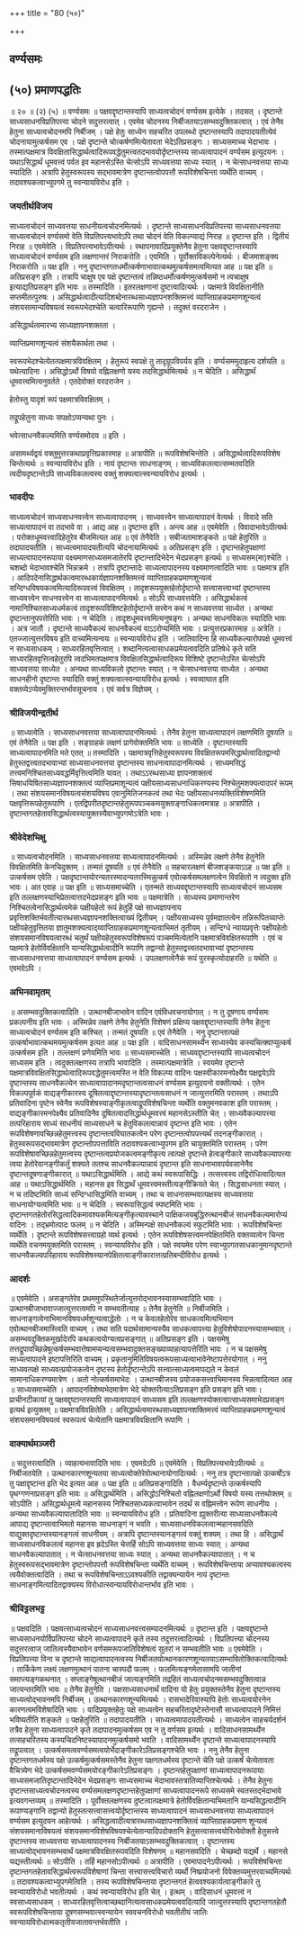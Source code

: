 +++
title = "80 (५०)"

+++


## वर्ण्यसमः

## (५०) **प्रमाणपद्धतिः**

॥ २० ॥ (२) (५) ॥ वर्ण्यसमः ॥ पक्षवद्दृष्टान्तस्यापि साध्यत्वचोदनं वर्ण्यसम इत्येके । तदसत् । दृष्टान्ते साध्यसाधनविप्रतिपत्त्या चोदने सदुत्तरत्वात् । एवमेव चोदनस्य निर्बीजतयाऽसम्भवदुक्तिकत्वात् । एवं तेनैव हेतुना साध्यत्वचोदनमपि निर्बीजम् । पक्षे हेतुः साध्येन सहचरित उपलब्धो दृष्टान्तस्यापि तदापादयतीत्येवं चोदनायामुत्कर्षसम एव । पक्षे दृष्टान्ते चोत्कर्षणमित्येतावता भेदेऽतिप्रसङ्गः । साध्यसमाच्च भेदाभावः । तस्मात्पक्षमात्र विवक्षितासिद्धार्थत्वादिरूपवद्धेतुमत्त्वतदभावयोर्दृष्टान्तस्य साध्यत्वापादनं वर्ण्यसम इत्युदयनः । यथाऽसिद्धार्थं धूमवत्त्वं पर्वत इव महानसेऽस्ति चेत्सोऽपि साध्यवत्तया साध्यः स्यात् । न चेत्साधनवत्तया साध्यः स्यादिति । अत्रापि हेतुस्वरूपस्य सद्भावमात्रेण दृष्टान्तत्वोपपत्तौ रूपविशेषचिन्ता व्यर्थेति वाच्यम् । तदावश्यकत्वाभ्युपगमे तु स्वन्यायविरोध इति ।

### **जयतीर्थविजय**

साध्यत्वचोदनं साध्यवत्तया साधनीयत्वचोदनमित्यर्थः । दृष्टान्ते साध्यसाधनविप्रतिपत्त्या साध्यसाधनवत्तया साध्यत्वचोदनं वर्ण्यसमो वेति विप्रतिपत्त्यभावेऽपि तथा चोदनं वेति विकल्प्याद्यं निराह ॥ दृष्टान्त इति । द्वितीयं निराह ॥ एवमेवेति । विप्रतिपत्त्यभावेऽपीत्यर्थः । स्थापनावादिप्रयुक्तेनैव हेतुना पक्षवद्दृष्टान्तस्यापि साध्यत्वचोदनं वर्ण्यसम इति लक्षणान्तरं निराकरोति । एवमिति । पूर्वोक्तविकल्पेनेत्यर्थः । बीजमाशङ्क्य निराकरोति ॥ पक्ष इति । ननु दृष्टान्तगतधर्मोत्कर्षणाभावात्कथमुत्कर्षसमत्वमित्यत आह ॥ पक्ष इति ॥ अतिप्रसङ्ग इति । तत्रापि चाक्षुष एव पक्षे दृष्टान्तत्वं तन्निष्ठधर्मोत्कर्षणमुत्कर्षसमो न त्वचाक्षुष इत्याद्यतिप्रसङ्ग इति भावः ॥ तस्मादिति । इतरलक्षणानां दुष्टत्वादित्यर्थः । पक्षमात्रे विवक्षितानीति सप्तमीतत्पुरुषः । असिद्धार्थत्वादीत्यादिशब्देनारब्धसाध्यज्ञापनशक्तिमत्त्वं व्याप्तिग्राहकप्रमाणशून्यत्वं संशयसामान्यविषयत्वं स्वरूपभेदश्चेति चत्वारिरूपाणि गृह्यन्ते । तदुक्तं वरदराजेन ।

असिद्धार्थत्वमारभ्य साध्यज्ञापनशक्तता ।

व्याप्तिप्रमाणशून्यत्वं संशयैकार्थता तथा ।

स्वरूपभेदश्चेत्येतत्पक्षमात्रविवक्षितम् । हेतुरूपं स्वपक्षे तु तादृग्रूपविपर्यय इति । वर्ण्यसममुदाहृत्य दर्शयति ॥ यथेत्यादिना । असिद्धोऽर्थो विषयो वह्निलक्षणो यस्य तदसिद्धार्थमित्यर्थः ॥ न चेदिति । असिद्धार्थं धूमवत्त्वमित्यनुवर्तते । एतदेवोक्तं वरदराजेन ।

हेतोस्तु यादृशं रूपं पक्षमात्रविवक्षितम् ।

तद्रूपहेतुना साध्यः सपक्षोऽप्यन्यथा पुनः ।

भवेत्साधनवैकल्यमिति वर्ण्यसमोदय ॥ इति ।

असामर्थ्यद्वयं वक्तुमुत्तरकथाप्रवृत्तिप्रकारमाह ॥ अत्रापीति ॥ रूपविशेषचिन्तेति । असिद्धार्थत्वादिरूपविशेष चिन्तेत्यर्थः ॥ स्वन्यायविरोध इति । नायं दृष्टान्तः साधनाङ्गम् । साध्यविकलत्वात्सम्मतवदिति त्वदीयदृष्टान्तेऽपि साध्यविकलत्वस्य वक्तुं शक्यत्वात्स्वन्यायविरोध इत्यर्थः ।

### **भावदीपः**

साध्यत्वचोदनं साध्यसाधनवत्त्वेन साध्यत्वापादनम् । साध्यवत्त्वेन साध्यत्वापादनं वेत्यर्थः । विवादे सति साध्यत्वापादनं वा तदभावे वा । आद्य आह ॥ दृष्टान्त इति । अन्त्य आह ॥ एवमेवेति । विवादाभावेऽपीत्यर्थः । परोक्तधूमवत्त्वादिहेतुरेव बीजमित्यत आह ॥ एवं तेनैवेति । सबीजतामाशङ्कते ॥ पक्षे हेतुरिति ॥ तदापादयतीति । साध्यत्वमापादयतीत्यपि चोदनायामित्यर्थः ॥ अतिप्रसङ्ग इति । दृष्टान्तहेतुपक्षाणां साध्यत्वापादनरूपाया वक्ष्यमाणसाध्यसमजातेरपि दृष्टान्तादिभेदेन भेदप्रसङ्ग इत्यर्थः ॥ साध्यसम(मा)श्चेति । चशब्दो भेदाभावश्चेति भिन्नक्रमे । तत्रापि दृष्टान्तादेः साध्यत्वापादनस्य वक्ष्यमाणत्वादिति भावः ॥ पक्षमात्र इति । आदिपदेनासिद्धार्थकत्वमारब्धकार्यज्ञापनशक्तिमत्त्वं व्याप्तिग्राहकप्रमाणशून्यत्वं सन्दिग्धविषयकत्वमित्यादिरूपवत्त्वं विवक्षितम् । तादृशरूपयुक्तहेतोर्दृष्टान्ते सत्त्वासत्त्वाभ्यां दृष्टान्तस्य साध्यवत्त्वेन साधनवत्त्वेन वा साध्यत्वापादनमित्यर्थः ॥ सोऽपि साध्यवत्तयेति । असिद्धार्थकत्वं नामानिश्चितसाध्यधर्मकत्वं तादृशरूपविशिष्टहेतोर्दृष्टान्ते सत्त्वेन कथं न साध्यवत्तया साध्येत । अन्यथा दृष्टान्तानुपपत्तेरिति भावः । न चेदिति । तादृशधूमवत्त्वमित्यनुषङ्गः । अन्यथा साधनविकलः स्यादिति भावः । अत्र जातौ । दृष्टान्ते साध्यवैकल्यं साधनवैकल्यं वाऽऽरोप्यमिति भावः । प्रत्युत्तरप्रकारमाह ॥ अत्रेति । एतज्जात्युत्तरविषय इति वाच्यमित्यन्वयः ॥ स्वन्यायविरोध इति । जातिवादिना हि साध्यवैकल्यारोपपक्षे धूमवत्त्वं न साध्यसाधकम् । साध्यरहितवृत्तित्वात् । शब्दानित्यत्वासाधकप्रमेयत्ववदिति प्रतिषेधे कृते सति साध्यरहितवृत्तित्वहेतुरपि त्वदभिमतपक्षमात्र विवक्षितसिद्धार्थत्वादिरूप विशिष्टे दृष्टान्तेऽस्ति चेत्सोऽपि साध्यवत्तया साध्येत । अन्यथा साध्यविकलो दृष्टान्तः स्यात् । न चेत्साधनवत्तया साध्येत । अन्यथा साधनहीनो दृष्टान्तः स्यादिति वक्तुं शक्यत्वात्स्वन्यायविरोध इत्यर्थः । स्वव्याघात इति वक्तव्येऽप्येवमुक्तिरन्तर्भावसूचनाय । एवं सर्वत्र विज्ञेयम् ।

### **श्रीविजयीन्द्रतीर्थ**

॥ साध्यत्वेति । साध्यसाधनवत्तया साध्यत्वापादनमित्यर्थः । तेनैव हेतुना साध्यत्वापादनं लक्षणमिति दूषयति ॥ एवं तेनैवेति ॥ पक्ष इति । सङ्ग्राहकं लक्षणं प्रागेवोक्तमिति भावः ॥ साध्येति । दृष्टान्तस्यापि साध्यत्वापादनमिति मते एतत् ॥ तस्मादिति । पक्षमात्रवृत्तिहेतुस्वरूपस्य विवक्षितरूपमसिद्धार्थत्वादितद्वान्यो हेतुस्तद्वत्त्वतदभावाभ्यां साध्यसाधनवत्तया दृष्टान्तस्य साधनत्वापादानमित्यर्थः । साध्यमसिद्धं तत्त्वमनिश्चितसाध्यवद्धर्मिवृत्तित्वमिति यावत् । तथाऽऽरब्धसाध्या ज्ञापनशक्तत्वं सिषाधयिषितसाध्यज्ञापनशक्तत्वं व्याप्तिप्रमाशून्यत्वं पक्षीयसाध्यसाधनाधिकरण्यस्य निश्चेतुमशक्यत्वादपरं रूपम् । तथा संशयसमानविषयत्वसंशयविषय एवानुमितिजनकत्वं तथा भेदः पक्षीयसाधनव्यक्तिविशेषणमिति पक्षवृत्तिरूपहेतुरूपाणि । एतद्विपरीतदृष्टान्तहेतुरूपपञ्चकमयुक्ताङ्गाधिकत्वमत्राह ॥ अत्रापीति । दृष्टान्तगतहेतावसिद्धार्थत्वस्यायुक्तस्यैवाभ्युपगमोऽत्रेति भावः ।

### **श्रीवेदेशभिक्षु**

॥ साध्यत्वचोदनमिति । साध्यसाधनवत्तया साध्यत्वापादनमित्यर्थः । अस्मिन्नेव लक्षणे तेनैव हेतुनेति विवक्षितमिति केनचिदुक्तम् । तन्मतं दूषयति ॥ एवं तेनैवेति ॥ सहचारलक्षणं बीजशङ्कयाऽऽह ॥ पक्ष इति ॥ उत्कर्षसम एवेति । पक्षदृष्टान्तयोरन्यतरस्मादन्यतरस्मिन्नुत्कर्ष एवोत्कर्षसमलक्षणत्वेन विवक्षितो न त्वदुक्त इति भावः । अत एवाह ॥ पक्ष इति ॥ साध्यसमाच्चेति । एतन्मते साध्यवद्दृष्टान्तस्यापि साध्यत्वचोदनं साध्यसम इति तल्लक्षणस्याभिप्रेतत्वात्तदभेदप्रसङ्ग इति भावः ॥ पक्षमात्रेति । साध्यस्य प्रमाणान्तरेण निश्चितत्वेनासिद्धार्थत्वमेकं पक्षीयहेतो रूपं हेतुर्हि पक्षे साध्यज्ञापनाय प्रवृत्तिशक्तिर्भवतीत्यारब्धसाध्यज्ञापनशक्तित्वाख्यं द्वितीयम् । पक्षीयसाध्यस्य पूर्वमज्ञातत्वेन तन्निरूपितव्याप्तेः पक्षीयहेतुवृत्तितया ज्ञातुमशक्यत्वाद्य्वाप्तिग्राहकप्रमाणशून्यत्वाभिमतं तृतीयम् । सन्दिग्धे न्यायप्रवृत्तेः पक्षीयहेतोः संशयसमानविषयत्वारब्धं चतुर्थं पक्षीयहेतुस्वरूपविशेषरूपं पञ्चममित्येतानि पक्षमात्रविवक्षितरूपाणि । एवं च पक्षमात्रे हेतोर्विवक्षितानि यान्यसिद्धार्थत्वादीनि रूपाणि तद्वान्यो हेतुस्तद्वत्त्वतदभावाभ्यां दृष्टान्तस्य साध्यसाधनवत्तया साध्यत्वापादनं वर्ण्यसम इत्यर्थः । उपलक्षणत्वेनैकं रूपं पुरस्कृत्योदाहरति ॥ यथेति ॥ एवमग्रेऽपि ।

### **अभिनवामृतम्**

॥ असम्भवदुक्तिकत्वादिति । उत्थानबीजाभावेन वादिन एवंविधवचनायोगात् । न तु दूषणाय वर्ण्यसमः प्रकल्पनीय इति भावः । अस्मिन्नेव लक्षणे तेनैव हेतुनेति विशेषणं प्रक्षिप्य पक्षवद्दृष्टान्तस्यापि तेनैव हेतुना साध्यत्वचोदनं वर्ण्यसम इति कश्चित् । तन्मतं दूषयति ॥ एवं तेनैवेति । ननु दृष्टान्तात्पक्षे उत्कर्षाभावात्कथमयमुत्कर्षसम इत्यत आह ॥ पक्ष इति । वादिसाधनसामर्थ्येन साध्यस्येव कस्यचित्क्वाप्युत्कर्ष उत्कर्षसम इति । तल्लक्षणं प्रणेयमिति भावः ॥ साध्यसमाच्चेति । साध्यवद्दृष्टान्तस्यापि साध्यत्वचोदनं साध्यसम इति । त्वदुक्तलक्षणस्य तत्रापि भावादिति । तस्मात्पक्षमात्रेति । स्वयमेव दृष्टान्ते पक्षमात्रविवक्षितसिद्धार्थत्वादिरूपवद्धेतुमत्त्वमस्ति न वेति विकल्प्य वादिनः पक्षस्वीकारमनपेक्ष्यैव पक्षद्वयेऽपि दृष्टान्तस्य साधनवैकल्येन साध्यत्वापादानमदृष्टान्तत्वसाधनं वर्ण्यसम इत्युदयनो वक्तीत्यर्थः । एतेन विकल्पपूर्वकं वाद्यङ्गीकारस्य दूषितत्वाद्दृष्टान्तस्यादृष्टान्तत्वसाधनं न जात्युत्तरमिति परास्तम् । तथाऽपि प्रतिवादिना पृष्टेन स्वेनैव रूपविशेषस्याङ्गीकृतत्वाद्रूपविशेषचिन्ता व्यर्थेति वक्तुमनवकाश इति परास्तम् । वाद्यङ्गीकारमनपेक्ष्यैव प्रतिवादिनैव दूषितत्वादसिद्धार्थधूमवत्त्वं महानसेऽस्तीति चेत् । साध्यवैकल्यापत्त्या तत्परिहाराय साध्यं साधनीयं साध्यसाधने च हेतुविकलत्वान्नायं दृष्टान्त इति भावः । एतेन रूपविशेषणावच्छिन्नहेतुमत्त्वस्य दृष्टान्तत्वविघातकत्वेन परेण दृष्टान्तत्वोपपत्त्यर्थं तदनङ्गीकारात् । हेतुस्वरूपसद्भावमात्रेण दृष्टान्तोपपत्ताविति तदावश्यकत्वाभ्युपगम इति चायुक्तमिति परास्तम् । परेण रूपविशेषावच्छिन्नहेतुमत्त्वस्य दृष्टान्तत्वप्रयोजकत्वमङ्गीकृत्य त्वत्पक्षे दृष्टान्ते हेत्वङ्गीकारे साध्यवैकल्यापत्त्या त्वया हेतोरेवानङ्गीकर्तुं शक्यते ततश्च साधनवैकल्यान्नायं दृष्टान्त इति साधनाभावपर्यवसानेनैव दृष्टान्तदूषणाङ्गीकारात् ॥ यथाऽसिद्धार्थमिति । आद्ये कथं स्वरूपासिद्धिः । तत्सत्त्वस्य तद्विरोधित्वादित्यत आह ॥ यथाऽसिद्धार्थमिति । महानस इव सिद्धार्थं धूमवत्त्वमस्तीत्यङ्गीक्रियते चेत् । सिद्धसाधनता स्यात् । न च तदिष्टमिति साध्यं सन्दिग्धासिद्धमिति वाच्यम् । तथा च साधनासम्भवात्पक्षस्य साध्यवत्तया साधनायोग्यत्वमिति भावः ॥ न चेदिति । स्वरूपासिद्धत्वं स्पष्टमिति भावः । दृष्टान्तगतहेतोरसिद्धत्वादिकमावश्यकमित्यङ्गीकृत्यावस्थाने पाक्षिकजयबुद्धिरुत्थानबीजं साधनवैकल्यमारोप्यं वादिनः । तद्भ्रमोत्पादः फलम् ॥ न चेदिति । अस्मिन्पक्षे साधनवैकल्यं स्फुटमिति भावः । रूपविशेषचिन्ता व्यर्थेति । दृष्टान्ते रूपविशेषसत्त्वाग्रहो व्यर्थ इत्यर्थः । एतेन रूपविशेषसत्त्वमनपेक्षितमिति वक्तव्यत्वेन चिन्ता व्यर्थेति वचनमयुक्तमिति परास्तम् । स्वन्यायविरोध इति । पक्षे स्वयमेव परेण स्वाभ्युपगतसाधकानुमानदृष्टान्ते साधनवैकल्यपरिहाराय रूपविशेषस्यानपेक्षितत्वाङ्गीकारात्तत्प्रतिबन्दीविरोध इत्यर्थः ।

### **आदर्शः**

॥ एवमेवेति । असङ्गतेरेव प्रथममुपस्थितेर्जात्युत्तरोद्भावनस्यासम्भवादिति भावः । उत्थानबीजाभावाज्जात्युत्तरत्वमपि न सम्भवतीत्याह ॥ तेनैव हेतुनेति ॥ निर्बीजमिति । साधनाङ्गत्वेनाभिमानविषयधर्मशून्यत्वाद्धेतोः । न च केवलहेतोरेव साधकत्वमित्यभिमान एवोत्थानबीजमास्त्विति वाच्यम् । तथा सति पदार्थसामान्यस्यैव साधकत्वापत्त्या हेतुविशेषोपादनस्यासम्भवात् । असम्भवदुक्तिकमूर्खादेरपि कथकत्वयोग्यत्वप्रसङ्गात् ॥ अतिप्रसङ्ग इति । पक्षसमेषु तत्तद्रूपावच्छिन्नेषूत्कर्षसम्भवात्तेषामप्यन्यत्वसम्भवादुक्तसङ्ख्याव्याहत्यापत्तेरिति भावः । न च पक्षसमेषु साध्यत्वापादने इष्टापत्तिरिति वाच्यम् । प्रकृतानुमितिविषयत्वरूपसाध्यत्वाभावेनेष्टापत्तेरयोगात् । ननु साध्यवत्पक्षे साध्यवत्प्रयोजकत्वेन दृष्टस्य हेतोर्दृष्टान्तेऽपि सत्त्वात्साध्यत्वमापद्यते न केवलं सामानाधिकरण्यमात्रेण । अतो नोत्कर्षसमाभेदः । उत्थानबीजस्य प्रयोजकसत्त्वाभिमानस्य भिन्नत्वादित्यत आह ॥ साध्यसमाच्चेति । आपादनविशेष्यभेदमात्रेण भेदे चोक्तरीत्याऽतिप्रसङ्ग इति प्रसङ्ग इति भावः। प्राचीनटीकायां तु पक्षवद्दृष्टान्तस्यापि साध्यत्वापादनं साध्यसम इति तल्लक्षणस्योक्तत्वात्साध्यसमाभेदप्रसङ्ग इत्यर्थ इत्युक्तम् ॥ पक्षमात्रविवक्षितेति । असिद्धार्थत्वमारब्धसाध्यज्ञापनशक्तिमत्त्वं व्याप्तिग्राहकप्रमाणशून्यत्वं संशयसमानविषयत्वं स्वरूपत्वं चेत्येतानि पक्षमात्रविवक्षितानि रूपाणि ।

### **वाक्यार्थमञ्जरी**

॥ सदुत्तरत्वादिति । व्याहत्यभावादिति भावः । एवमग्रेऽपि ॥ एवमेवेति । विप्रतिपत्त्यभावेऽपीत्यर्थः ॥ निर्बीजतयेति । उत्थानकारणशून्यतया साध्यत्वोक्तेरेवोत्थानायोगादित्यर्थः । ननु तत्र दृष्टान्तात्पक्षे उत्कर्षोऽत्र तु पक्षाद्दृष्टान्त इति भेद इत्यत आह ॥ पक्ष इति ॥ अतिप्रसङ्गादिति । वैधर्म्यदृष्टान्ते उत्कर्षस्यापि पृथग्गणनाप्रसङ्ग इति भावः ॥ असिद्धार्थमिति । असिद्धोऽनिश्चितो वह्निलक्षणोऽर्थो विषयो यस्य तत्तथोक्तम् ॥ सोऽपीति । असिद्धार्थधूमत्वे महानसस्य निश्चितसाध्यकत्वाभावेन तदर्थं स वह्निमत्त्वेन रूपेण साधनीयः । अन्यथा साध्यवैकल्यापातादिति भावः ॥ स्वन्यायविरोध इति । प्रतिवादिना ह्युक्तरीत्या साध्यसाधनवैकल्ये आपाद्य दृष्टान्तत्वाभिमतो महानसः साधनाङ्गं न भवति । साध्यसाधनविकलत्वान्महानसवदिति वाद्युक्तदृष्टान्तस्यानङ्गत्वं साधनीयम् । अत्रापि दृष्टान्तस्यानङ्गत्वं वक्तुं शक्यम् । तथा हि । असिद्धार्थं साध्यसाधनविकलत्वं महानस इव ह्रदेऽस्ति चेत्तर्हि सोऽपि साध्यवत्तया साध्यः स्यात् । अन्यथा साधनवैकल्यापातात् । न चेत्साधनवत्तया साध्यः स्यात् । अन्यथा साधनवैकल्यापातात् । न च हेतुस्वरूपसद्भावमात्रेण दृष्टान्तोपपत्तौ रूपविशेषचिन्ता व्यर्थेति वाच्यम् । रूपविशेषचिन्ताया अप्यावश्यकत्वस्य त्वयैवोक्तत्वादिति । तथा च रूपविशेषचिन्ताऽऽवश्यकीति तद्वाक्यन्यायेन नायं दृष्टान्तः साधनाङ्गमित्यादितद्वाक्यस्य विरोधात्स्वन्यायविरोधान्तर्भाव इति भावः ।

### **श्रीविट्टलभट्ट**

॥ पक्षवदिति । पक्षवत्साध्यत्वचोदनं साध्यसाधनवत्त्वसम्पादनमित्यर्थः ॥ दृष्टान्त इति । पक्षवद्दृष्टान्ते साध्यसाधनयोर्विप्रतिपत्त्या चोदने साध्यत्वापादने कृते तस्य तदुत्तरत्वादित्यर्थः । विप्रतिपत्त्या चोदनस्य सदुत्तरत्वाज् जातित्वस्यैवाभावेन वर्णसमरूपजातिविशेषत्वं सुतरां न सम्भवतीति भावः ॥ एवमेवेति । विप्रतिपत्त्या विना च दृष्टान्ते साद्यत्वापादनत्वस्य निर्बीजतयोत्थानकारणशून्यतयाऽसम्भावितोक्तिकत्वादित्यर्थः । तार्किकेण लक्ष्यं लक्षणमुत्थानं पातना चास्पदौ फलम् । फलमित्यङ्गमेतासामपि जातीनां समाप्त्यङ्गकथनात् । सप्ताङ्गेषूत्थानबीजं जात्यङ्गमिति तद्रहितं साध्यत्वचोदनमसम्भवदुक्तित्वान्न जात्यन्तरमिति भावः ॥ तेनैव हेतुनेति । पक्षसाध्यसाधनार्थं वादिना यो हेतुः प्रयुक्तस्तेनैव हेतुना दृष्टान्तस्य साध्यत्वोद्भावनमपि निर्बीजम् । उत्थानकारणशून्यमित्यर्थः । रासभादेरिवास्यापि हेतोः साध्यत्वयोरनेन कारणत्वमविशेषादिति भावः । वादिप्रयुक्तहेतुः पक्षे साध्यत्वेन सहचरितादृष्टेस्तेनासौ साध्यत्वापादने निमित्तं भविष्यतीति शङ्कते ॥ पक्षहेतुरिति ॥ तदापादयतीति । साध्यत्वमापादयतीत्यर्थः । साध्यत्वेन साहचर्यदर्शनं तत्रैव हेतुना साध्यत्वापादने कृते तदापादनमुत्कर्षसम एव न तु वर्णसम इत्यर्थः । वादिसाधनसामर्थ्येन तत्सहचरितस्य कस्यचिदनिष्टस्यापादनमुत्कर्षसमो भवति । वादिसामर्थ्येन दृष्टान्ते साध्यत्वापादनस्यापि तद्रूपत्वात् । उत्कर्षसमत्ववर्ण्यसमत्वयोर्भेदाङ्गीकारेऽतिप्रसङ्गश्चेति भावः । ननु तेनैव हेतुना दृष्टान्तगतधर्मस्य पक्षे उत्कर्षमुत्कर्षसमस्तेनैव हेतुना पक्षगतधर्मस्य दृष्टान्ते चेति पक्षे उत्कर्षं चेत्येतावता वैचित्र्येण भेदे उत्कर्षसमवर्ण्यसमयोरङ्गीकारेऽतिप्रसङ्गः । दृष्टान्तहेतुपक्षाणां साध्यत्वापादनरूपायाः साध्यसमजातिदृष्टान्तादिभेदेन भेदप्रसङ्गः साध्यसमाच्च भेदाभावस्तत्रातिव्याप्तिश्चेत्यर्थः । तेनैव हेतुना दृष्टान्तसाध्यत्वचोदनत्वस्य वर्ण्यसमलक्षणदृष्टान्तहेतुपक्षाणां साध्यत्वापादनरूपे साध्यसमे स्वतस्तद्भेदाभावे इत्यवगन्तव्यम् ॥ तस्मादिति । पूर्वोक्तलक्षणस्य दुष्टत्वात्पक्षमात्रे हेतोर्विवक्षितान्यभिमतानि यान्यसिद्धत्वादीनि रूपाण्यङ्गानि तद्वान्यो हेतुस्तत्सत्त्वासत्त्वयोर्दृष्टान्तस्य साध्यत्वापादनं साध्यसाधनवत्तया साध्यत्वापादनं वर्ण्यसम इत्युदयन आहेत्यर्थः । असिद्धत्वादीत्यत्रारब्धसाध्यज्ञापनशक्तित्वं व्याप्तिग्राहकप्रमाण शून्यत्वं संशयसमानाविषयत्वं संशयसमानविशेषविषयश्चेत्येतान्यादिपदोक्तानि हेतुसत्त्वासत्त्वयोरित्येवोक्तौ हेतुसत्त्वे दृष्टान्तस्य साध्यवत्तया साध्यत्वापादनस्य निर्बीजतयाऽसम्भवदुक्तिकत्वात् । दृष्टान्तस्य साध्यत्वोद्भावनसम्भवार्थं पक्षमात्रविवक्षितरूपवदिति विशेषणम् ॥ महानसवदिति । चेच्छब्दो यद्यर्थे । महानसे यद्यस्तीत्यर्थः ॥ सोऽपीति । तर्हि महानसोऽपीत्यर्थः ॥ अत्रापीति । एवमापादनेऽपीत्यर्थः । रूपविशेषचिन्ता दृष्टान्तगतहेतावसिद्धार्थत्वरूपविशेषाणां चिन्ता सत्त्वासत्त्वविचारो व्यर्थो निष्प्रयोजनो विवेक्तव्यमुत्तरवाच्यमित्यर्थः ॥ तदावश्यकत्वाभ्युपगमेत्विति । तस्य रूपविशेषचिन्ताया दृष्टान्तगतं हेत्ववश्यकार्यत्वाङ्गीकारे तु स्वन्यायविरोधो भवतीत्यर्थः । कथं स्वन्यायविरोध इति चेत् । इत्थम् । वादिसाधनं धूमवत्त्वं न स्वसाध्यसाधकम् । साध्यरहितवृत्तित्वाच्छब्दानित्यत्वसाधकप्रमेयत्ववदित्यादि जात्युत्तरस्यापि दृष्टान्तगतहेतौ स्वरूपविशेषचिन्ताया दूषणसम्भवात्स्वन्यायेन स्ववचनविरोधो भवतीतीयं जातिः स्वन्यायविरोधात्मकतृतीयजातावन्तर्भवतीति ।

